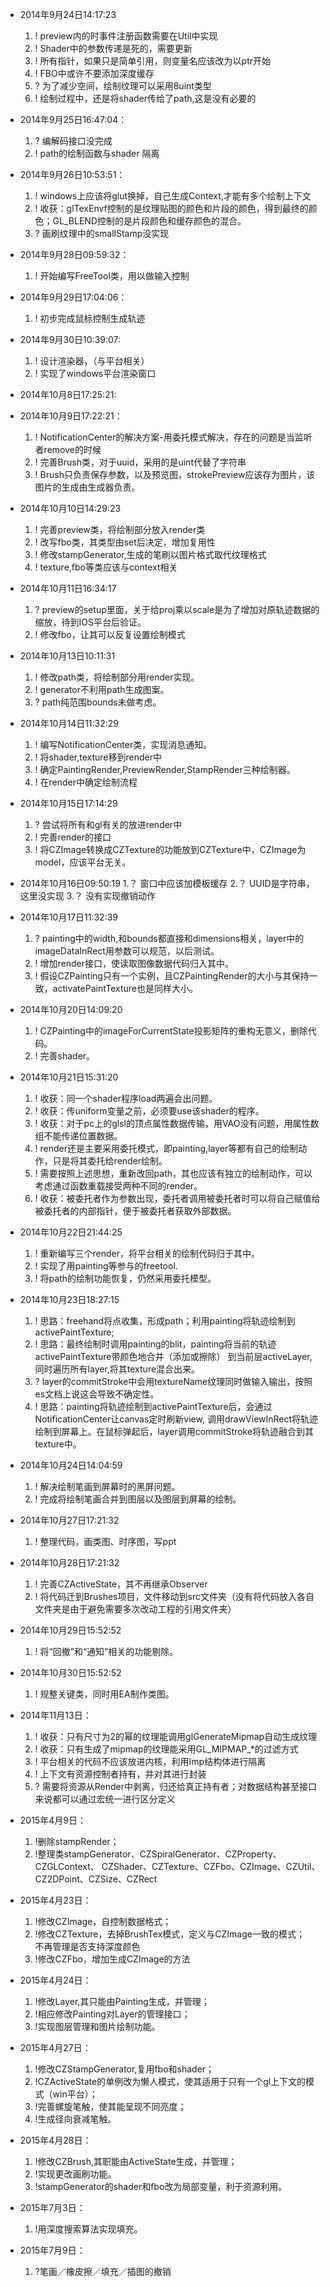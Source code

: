 * 2014年9月24日14:17:23
	1. ! preview内的时事件注册函数需要在Util中实现
	2. ! Shader中的参数传递是死的，需要更新
	3. ! 所有指针，如果只是简单引用，则变量名应该改为以ptr开始
	4. ! FBO中或许不要添加深度缓存
	5. ? 为了减少空间，绘制纹理可以采用8uint类型
	6. ! 绘制过程中，还是将shader传给了path,这是没有必要的

* 2014年9月25日16:47:04：
	1. ? 编解码接口没完成
	2. ! path的绘制函数与shader 隔离

* 2014年9月26日10:53:51：
	1. ! windows上应该将glut换掉，自己生成Context,才能有多个绘制上下文
	2. !	收获：glTexEnvf控制的是纹理贴图的颜色和片段的颜色，得到最终的颜色；GL_BLEND控制的是片段颜色和缓存颜色的混合。
	3. ? 画刷纹理中的smallStamp没实现

* 2014年9月28日09:59:32：
	1. ! 开始编写FreeTool类，用以做输入控制

* 2014年9月29日17:04:06：
	1. ! 初步完成鼠标控制生成轨迹

* 2014年9月30日10:39:07:
	1. ! 设计渲染器，（与平台相关）
	2. ! 实现了windows平台渲染窗口

* 2014年10月8日17:25:21:
* 2014年10月9日17:22:21：
	1. ! NotificationCenter的解决方案-用委托模式解决，存在的问题是当监听者remove的时候
	2. ! 完善Brush类，对于uuid，采用的是uint代替了字符串
	3. ! Brush只负责保存参数，以及预览图，strokePreview应该存为图片，该图片的生成由生成器负责。

* 2014年10月10日14:29:23
	1. ! 完善preview类，将绘制部分放入render类
	2. ! 改写fbo类，其类型由set后决定，增加复用性
	3. ! 修改stampGenerator,生成的笔刷以图片格式取代纹理格式
	4. ! texture,fbo等类应该与context相关

* 2014年10月11日16:34:17
	1. ? preview的setup里面，关于给proj乘以scale是为了增加对原轨迹数据的缩放，待到IOS平台后验证。
	2. ! 修改fbo，让其可以反复设置绘制模式 

* 2014年10月13日10:11:31
	1. ! 修改path类，将绘制部分用render实现。
	2. ! generator不利用path生成图案。
	3. ? path纯范围bounds未做考虑。

* 2014年10月14日11:32:29
	1. ! 编写NotificationCenter类，实现消息通知。
	2. ! 将shader,texture移到render中
	3. ! 确定PaintingRender,PreviewRender,StampRender三种绘制器。
	4. ! 在render中确定绘制流程

* 2014年10月15日17:14:29
	1. ? 尝试将所有和gl有关的放进render中
	2. ! 完善render的接口
	3. ! 将CZImage转换成CZTexture的功能放到CZTexture中，CZImage为model，应该平台无关。

* 2014年10月16日09:50:19
	1.？ 窗口中应该加模板缓存
	2.？ UUID是字符串，这里没实现
	3.？ 没有实现撤销动作

* 2014年10月17日11:32:39
	1. ? painting中的width,和bounds都直接和dimensions相关，layer中的imageDataInRect用参数可以规范，以后测试。
	2. ! 增加render接口，使读取图像数据代码归入其中。
	3. ! 假设CZPainting只有一个实例，且CZPaintingRender的大小与其保持一致，activatePaintTexture也是同样大小。

* 2014年10月20日14:09:20
	1. ! CZPainting中的imageForCurrentState投影矩阵的重构无意义，删除代码。
	2. ! 完善shader。

* 2014年10月21日15:31:20
	1. ! 收获：同一个shader程序load两遍会出问题。
	2. ! 收获：传uniform变量之前，必须要use该shader的程序。
	3. ! 收获：对于pc上的glsl的顶点属性数据传输，用VAO没有问题，用属性数组不能传递位置数据。
	4. ! render还是主要采用委托模式，即painting,layer等都有自己的绘制动作，只是将其委托给render绘制。
	5. ! 需要按照上述思想，重新改回path，其也应该有独立的绘制动作，可以考虑通过函数重载接受两种不同的render。
	6. ! 收获：被委托者作为参数出现，委托者调用被委托者时可以将自己赋值给被委托者的内部指针，便于被委托者获取外部数据。

* 2014年10月22日21:44:25
	1. ! 重新编写三个render，将平台相关的绘制代码归于其中。
	2. ! 实现了用painting等参与的freetool.
	3. ! 将path的绘制功能恢复，仍然采用委托模型。

* 2014年10月23日18:27:15
	1. ! 思路：freehand将点收集，形成path；利用painting将轨迹绘制到activePaintTexture;
	2. ! 思路：最终绘制时调用painting的blit，painting将当前的轨迹activePaintTexture带颜色地合并（添加或擦除）
			到当前层activeLayer,同时遍历所有layer,将其texture混合出来。
	3. ? layer的commitStroke中会用textureName纹理同时做输入输出，按照es文档上说这会导致不确定性。
	4. ! 思路：painting将轨迹绘制到activePaintTexture后，会通过NotificationCenter让canvas定时刷新view,
			调用drawViewInRect将轨迹绘制到屏幕上。在鼠标弹起后，layer调用commitStroke将轨迹融合到其texture中。

* 2014年10月24日14:04:59
	1. !	解决绘制笔画到屏幕时的黑屏问题。
	2. ! 完成将绘制笔画合并到图层以及图层到屏幕的绘制。

* 2014年10月27日17:21:32
	1. ! 整理代码，画类图、时序图，写ppt

* 2014年10月28日17:21:32
	1. ! 完善CZActiveState，其不再继承Observer
	2. ! 将代码迁到Brushes项目，文件移动到src文件夹（没有将代码放入各自文件夹是由于避免需要多次改动工程的引用文件夹）
	
* 2014年10月29日15:52:52
	1. ! 将“回撤”和“通知”相关的功能剔除。

* 2014年10月30日15:52:52
	1. ! 规整关键类，同时用EA制作类图。
    
* 2014年11月13日：
    1. ! 收获：只有尺寸为2的幂的纹理能调用glGenerateMipmap自动生成纹理
    2. ! 收获：只有生成了mipmap的纹理能采用GL_MIPMAP_*的过滤方式
    3. ! 平台相关的代码不应该放进内核，利用Imp结构体进行隔离
    4. ! 上下文有资源控制者持有，并对其进行封装
    5. ? 需要将资源从Render中剥离，归还给真正持有者；对数据结构甚至接口来说都可以通过宏统一进行区分定义

* 2015年4月9日：
	1. !删除stampRender；
	2. !整理类stampGenerator、CZSpiralGenerator、CZProperty、CZGLContext、
			CZShader、CZTexture、CZFbo、CZImage、CZUtil、CZ2DPoint、CZSize、CZRect

* 2015年4月23日：
	1. !修改CZImage，自控制数据格式；	
	2. !修改CZTexture，去掉BrushTex模式，定义与CZImage一致的模式；	
					不再管理是否支持深度颜色
	3. !修改CZFbo，增加生成CZImage的方法

* 2015年4月24日：
	1. !修改Layer,其只能由Painting生成，并管理；
	2. !相应修改Painting对Layer的管理接口；
	3. !实现图层管理和图片绘制功能。

* 2015年4月27日：
	1. !修改CZStampGenerator,复用fbo和shader；
	2. !CZActiveState的单例改为懒人模式，使其适用于只有一个gl上下文的模式（win平台）；
	3. !完善螺旋笔触，使其能呈现不同亮度；
	4. !生成径向衰减笔触。

* 2015年4月28日：
	1. !修改CZBrush,其职能由ActiveState生成，并管理；
	2. !实现更改画刷功能。
	3. !stampGenerator的shader和fbo改为局部变量，利于资源利用。

* 2015年7月3日：
	1. !用深度搜索算法实现填充。

* 2015年7月9日：
    1. ?笔画／橡皮擦／填充／插图的撤销